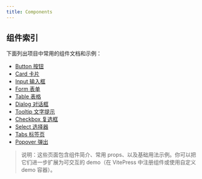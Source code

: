 ```yaml
---
title: Components
---
```


## 组件索引

下面列出项目中常用的组件文档和示例：

- [Button 按钮](/components/button)
- [Card 卡片](/components/card)
- [Input 输入框](/components/input)
- [Form 表单](/components/form)
- [Table 表格](/components/table)
- [Dialog 对话框](/components/dialog)
- [Tooltip 文字提示](/components/tooltip)
- [Checkbox 复选框](/components/checkbox)
- [Select 选择器](/components/select)
- [Tabs 标签页](/components/tabs)
- [Popover 弹出](/components/popover)

> 说明：这些页面包含组件简介、常用 props、以及基础用法示例。你可以把它们进一步扩展为可交互的 demo（在 VitePress 中注册组件或使用自定义 demo 容器）。
